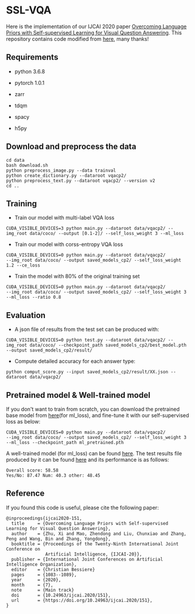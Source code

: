 # SSL-VQA
Here is the implementation of our IJCAI 2020 paper [Overcoming Language Priors with Self-supervised Learning for Visual Question Answering](https://www.ijcai.org/Proceedings/2020/0151.pdf). This repository contains code modified from [here](https://github.com/jialinwu17/self_critical_vqa), many thanks!

## Requirements
* python 3.6.8

* pytorch 1.0.1 

* zarr

* tdqm

* spacy

* h5py

## Download and preprocess the data

```
cd data 
bash download.sh
python preprocess_image.py --data trainval
python create_dictionary.py --dataroot vqacp2/
python preprocess_text.py --dataroot vqacp2/ --version v2
cd ..
```

## Training
* Train our model with multi-label VQA loss
```
CUDA_VISIBLE_DEVICES=3 python main.py --dataroot data/vqacp2/ --img_root data/coco/ --output [0.1-2]/ --self_loss_weight 3 --ml_loss
```
* Train our model with corss-entropy VQA loss
```
CUDA_VISIBLE_DEVICES=0 python main.py --dataroot data/vqacp2/ 
--img_root data/coco/ --output saved_models_cp2/ --self_loss_weight 1.2 --ce_loss
```
* Train the model with 80% of the original training set
```
CUDA_VISIBLE_DEVICES=0 python main.py --dataroot data/vqacp2/ 
--img_root data/coco/ --output saved_models_cp2/ --self_loss_weight 3 --ml_loss --ratio 0.8
```

## Evaluation
* A json file of results from the test set can be produced with:
```
CUDA_VISIBLE_DEVICES=0 python test.py --dataroot data/vqacp2/ --img_root data/coco/ --checkpoint_path saved_models_cp2/best_model.pth --output saved_models_cp2/result/
```
* Compute detailed accuracy for each answer type:
```
python comput_score.py --input saved_models_cp2/result/XX.json --dataroot data/vqacp2/
```

## Pretrained model & Well-trained model
If you don't want to train from scratch, you can download the pretrained base model from [here](https://drive.google.com/file/d/1QRYHnmZ7Epauf-ooUkVL4IiQliRpny2c/view?usp=sharing)(for ml_loss), and fine-tune it with our self-supervised loss as below:
```
CUDA_VISIBLE_DEVICES=0 python main.py --dataroot data/vqacp2/ 
--img_root data/coco/ --output saved_models_cp2/ --self_loss_weight 3 --ml_loss --checkpoint_path ml_pretrained.pth
```
A well-trained model (for ml_loss) can be found [here](https://drive.google.com/file/d/1s9Q-26uNooXXLyRLF3-vfY1brvGf-Zia/view?usp=sharing). The test results file produced by it can be found [here](https://drive.google.com/file/d/1MXJ94BaFyhAOD2yTN1ROUim4vQsDEc1M/view?usp=sharing) and its performance is as follows:
```
Overall score: 58.58
Yes/No: 87.47 Num: 40.3 other: 48.45
```


## Reference
If you found this code is useful, please cite the following paper:
```
@inproceedings{ijcai2020-151,
  title     = {Overcoming Language Priors with Self-supervised Learning for Visual Question Answering},
  author    = {Zhu, Xi and Mao, Zhendong and Liu, Chunxiao and Zhang, Peng and Wang, Bin and Zhang, Yongdong},
  booktitle = {Proceedings of the Twenty-Ninth International Joint Conference on
               Artificial Intelligence, {IJCAI-20}},
  publisher = {International Joint Conferences on Artificial Intelligence Organization},             
  editor    = {Christian Bessiere}	
  pages     = {1083--1089},
  year      = {2020},
  month     = {7},
  note      = {Main track}
  doi       = {10.24963/ijcai.2020/151},
  url       = {https://doi.org/10.24963/ijcai.2020/151},
}
```


